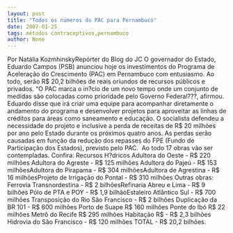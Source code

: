 ```yaml
---
layout: post
title: "Todos os números do PAC para Pernambuco"
date: 2007-01-25
tags: métodos contraceptivos,pernambuco
author: None
---
```

Por Natália KozmhinskyRepórter do Blog do JC 
O governador do Estado, Eduardo Campos (PSB) anunciou hoje os investimentos do Programa de Aceleração do Crescimento (PAC) em Pernambuco com entusiasmo. Ao todo, serão R$ 20,2 bilhões de reais&nbsp;oriundos de recursos públicos e privados. “O PAC marca o in?cio de um novo tempo onde um conjunto de medidas são colocadas como prioridade pelo Governo Federal???, afirmou.
Eduardo disse que irá criar uma equipe para acompanhar diretamente o andamento do programa e desenvolver projetos para aproveitar as linhas de créditos para áreas como saneamento e educação.
O socialista defendeu a necessidade do projeto e inclusive a perda de receitas de R$ 20 milhões por ano pelo Estado durante os próximos quatro anos. As perdas serão causadas em função da redução dos repasses do FPE (Fundo de Participação dos Estados), previsto pelo PAC. &nbsp;Ao todo 17 obras vão ser contempladas. Confira:
Recursos H?dricos 
Adultora do Oeste - R$ 220 milhões Adultora do Agreste - R$ 125
 milhões Adultora do Pajeú - R$ 153 milhõesAdultora do Pirapama - R$ 304 milhõesAdultora de Agrestina - R$ 16 milhõesProjeto de Irrigação do Pontal - R$ 310 milhões
Outras obras:
Ferrovia Transnordestina - R$ 2 bilhõesRefinaria Abreu e Lima - R$ 9 bilhões Pólo de PTA e POY - R$ 1,9 bilhãoEstaleiro Atlântico Sul - R$ 700 milhões Transposição do Rio São Francisco - R$ 2 bilhões Duplicação da BR 101 - R$ 600 milhões Porto de Suape R$ 160 milhões Ponte do Ibó R$ 22 milhões Metrô do Recife R$ 295 milhões Habitação R$ - R$ 2,3 bilhões Hidrovia do São Francisco - R$ 120 milhões
TOTAL - R$ 20,2 bilhões.&nbsp;&nbsp;&nbsp;  